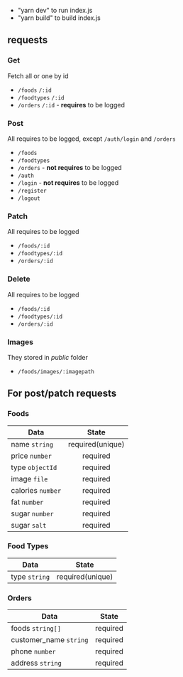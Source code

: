 - "yarn dev" to run index.js
- "yarn build" to build index.js

## requests
### Get

Fetch all or one by id 
* `/foods` `/:id`
* `/foodtypes` `/:id`
* `/orders` `/:id` - **requires** to be logged

### Post

All requires to be logged, except `/auth/login` and `/orders`
* `/foods`
* `/foodtypes`
* `/orders` - **not requires** to be logged
* `/auth`
 * `/login` - **not requires** to be logged
 * `/register` 
 * `/logout`
 
### Patch

All requires to be logged
* `/foods/:id`
* `/foodtypes/:id`
* `/orders/:id`

### Delete

All requires to be logged
* `/foods/:id`
* `/foodtypes/:id`
* `/orders/:id`

### Images

They stored in *public* folder
* `/foods/images/:imagepath`

## For post/patch requests
### Foods
|       Data        |       State       |
| ----------------- |:-----------------:|
| name `string`     | required(unique)  |
| price `number`    | required          |
| type `objectId`   | required          |
| image `file`      | required          |
| calories `number` | required          |
| fat `number`      | required          |
| sugar `number`    | required          |
| sugar `salt`      | required          |

### Food Types
|       Data        |       State       |
| ----------------- |:-----------------:|
| type `string`     | required(unique)  |

### Orders
|       Data            |  State   | 
| --------------------- |:--------:|
| foods `string[]`      | required |
| customer_name `string`| required |
| phone `number`        | required |
| address `string`      | required |